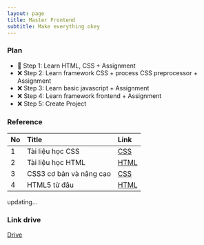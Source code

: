 ```yaml
---
layout: page
title: Master Frontend
subtitle: Make everything okey
---
```


### Plan

- :large_blue_circle: Step 1: Learn HTML, CSS + Assignment
- :x: Step 2: Learn framework CSS + process CSS preprocessor + Assignment
- :x: Step 3: Learn basic javascript + Assignment
- :x: Step 4: Learn framework frontend + Assignment
- :x: Step 5: Create Project

### Reference

| No   | Title                   | Link                                               |
| :--- | :---------------------- | :------------------------------------------------- |
| 1    | Tài liệu học CSS        | [CSS](https://www.w3schools.com/css/)              |
| 2    | Tài liệu học HTML       | [HTML](https://www.w3schools.com/html/default.asp) |
| 3    | CSS3 cơ bản và nâng cao | [CSS](https://mshare.io/file/hw3dTq)               |
| 4    | HTML5 từ đâu            | [HTML](https://mshare.io/file/vXwPWNg)             |

updating...

### Link drive

[Drive](https://drive.google.com/drive/u/0/folders/0ADbsjJ5nQn7oUk9PVA)